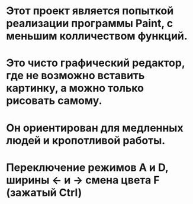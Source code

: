 # Этот проект является попыткой реализации программы Paint, с меньшим колличеством функций.
# Это чисто графический редактор, где не возможно вставить картинку, а можно только рисовать самому.
# Он ориентирован для медленных людей и кропотливой работы.
# Переключение режимов A и D, ширины <- и -> смена цвета F (зажатый Ctrl)
